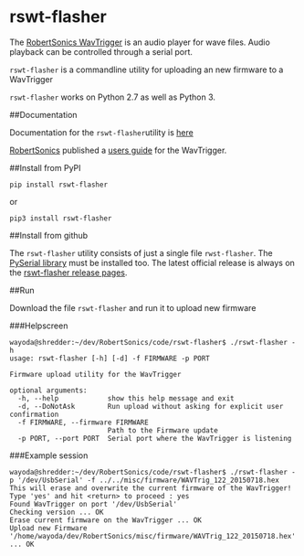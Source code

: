 # rswt-flasher

The [RobertSonics WavTrigger](http://robertsonics.com/wav-trigger/) is an audio
player for wave files. Audio playback can be controlled through a serial port. 

`rswt-flasher` is a commandline utility for uploading an new firmware to a WavTrigger 

`rswt-flasher` works on Python 2.7 as well as Python 3.

##Documentation

Documentation for the `rswt-flasher`utility is [here](http://wayoda.github.io/rswt/)

[RobertSonics](http://robertsonics.com/) published a [users
guide](http://robertsonics.com/wav-trigger-online-user-guide/) for the
WavTrigger.

##Install from PyPI

`pip install rswt-flasher`

or 

`pip3 install rswt-flasher`


##Install from github

The `rswt-flasher` utility consists of just a single file `rwst-flasher`.  The [PySerial
library](http://pyserial.sourceforge.net/) must be installed too.  The latest
official release is always on the [rswt-flasher release
pages](https://github.com/wayoda/rswt-flasher/releases).

##Run 

Download the file `rswt-flasher` and run it to upload new firmware

###Helpscreen
```
wayoda@shredder:~/dev/RobertSonics/code/rswt-flasher$ ./rswt-flasher -h 
usage: rswt-flasher [-h] [-d] -f FIRMWARE -p PORT

Firmware upload utility for the WavTrigger

optional arguments:
  -h, --help            show this help message and exit
  -d, --DoNotAsk        Run upload without asking for explicit user confirmation
  -f FIRMWARE, --firmware FIRMWARE
                        Path to the Firmware update
  -p PORT, --port PORT  Serial port where the WavTrigger is listening
```

###Example session
```
wayoda@shredder:~/dev/RobertSonics/code/rswt-flasher$ ./rswt-flasher -p '/dev/UsbSerial' -f ../../misc/firmware/WAVTrig_122_20150718.hex 
This will erase and overwrite the current firmware of the WavTrigger!
Type 'yes' and hit <return> to proceed : yes
Found WavTrigger on port '/dev/UsbSerial'
Checking version ... OK
Erase current firmware on the WavTrigger ... OK
Upload new Firmware '/home/wayoda/dev/RobertSonics/misc/firmware/WAVTrig_122_20150718.hex' ... OK
``` 

